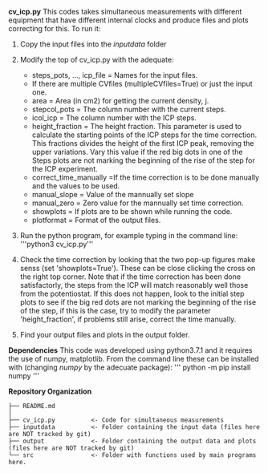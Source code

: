 **cv_icp.py** This codes takes simultaneous measurements with different equipment that have different internal clocks and produce files and plots correcting for this. To run it:
 1. Copy the input files into the *inputdata* folder
 
 2. Modify the top of cv_icp.py with the adequate:
	- steps_pots, ..., icp_file = Names for the input files.
	- If there are multiple CVfiles (multipleCVfiles=True) or just the input one.
	- area = Area (in cm2) for getting the current density, j.
	- stepcol_pots = The column number with the current steps.
	- icol_icp = The column number with the ICP steps.		
	- height_fraction = The height fraction. This parameter is used to calculate the starting points of the ICP steps for the time correction. This fractions divides the height of the first ICP peak, removing the upper variations. Vary this value if the red big dots in one of the Steps plots are not marking the beginning of the rise of the step for the ICP experiment.
	- correct_time_manually =If the time correction is to be done manually and the values to be used.
	- manual_slope = Value of the mannually set slope
	- manual_zero = Zero value for the mannually set time correction.	
	- showplots = If plots are to be shown while running the code.
	- plotformat = Format of the output files.
	
 3. Run the python program, for example typing in the command line: '''python3 cv_icp.py'''
 
 4. Check the time correction by looking that the two pop-up figures make senss (set 'showplots=True'). These can be close clicking the cross on the right top corner. Note that if the time correction has been done satisfactorly, the steps from the ICP will match reasonably well those from the potentiostat. If this does not happen, look to the initial step plots to see if the big red dots are not marking the beginning of the rise of the step, if this is the case, try to modify the parameter 'height_fraction', if problems still arise, correct the time manually.
 
 5. Find your output files and plots in the output folder.

**Dependencies**
This code was developed using python3.7.1 and it requires the use of numpy, matplotlib. From the command line these can be installed with (changing *numpy* by the adecuate package):
'''
python -m pip install numpy
'''

**Repository Organization**

~~~~~~~~~~~~~~~~~~~~~~~~~~~~~~~~~~~~~~~~~~~~~~~~~~~~~~~~~~~~~~~~~~~~~~~~~~~~~~~~
├── README.md
│
├── cv_icp.py          <- Code for simultaneous measurements
├── inputdata          <- Folder containing the input data (files here are NOT tracked by git)
├── output             <- Folder containing the output data and plots (files here are NOT tracked by git)
└── src                <- Folder with functions used by main programs here.

~~~~~~~~~~~~~~~~~~~~~~~~~~~~~~~~~~~~~~~~~~~~~~~~~~~~~~~~~~~~~~~~~~~~~~~~~~~~~~~~
